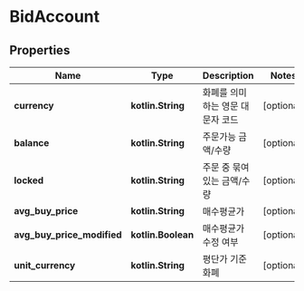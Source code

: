 
# BidAccount

## Properties
Name | Type | Description | Notes
------------ | ------------- | ------------- | -------------
**currency** | **kotlin.String** | 화폐를 의미하는 영문 대문자 코드 |  [optional]
**balance** | **kotlin.String** | 주문가능 금액/수량 |  [optional]
**locked** | **kotlin.String** | 주문 중 묶여있는 금액/수량 |  [optional]
**avg_buy_price** | **kotlin.String** | 매수평균가 |  [optional]
**avg_buy_price_modified** | **kotlin.Boolean** | 매수평균가 수정 여부 |  [optional]
**unit_currency** | **kotlin.String** | 평단가 기준 화폐 |  [optional]



